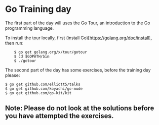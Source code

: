 # Go Training day

The first part of the day will uses the Go Tour, an introduction to the Go programming language.

To install the tour locally, first (install Go)[https://golang.org/doc/install], then run:
```
	$ go get golang.org/x/tour/gotour
	$ cd $GOPATH/bin
	$ ./gotour
```

The second part of the day has some exercises, before the training day please:

```
$ go get github.com/elliott5/talks
$ go get github.com/koyachi/go-nude
$ go get github.com/go-kit/kit
```

## Note: Please do not look at the solutions before you have attempted the exercises.
